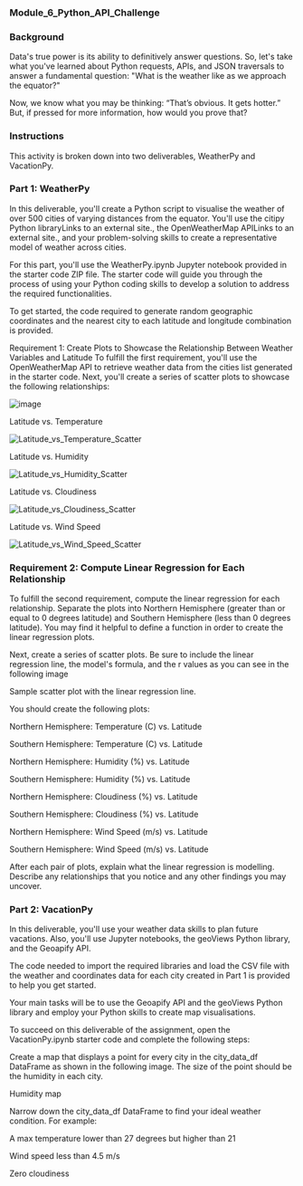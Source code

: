 ### Module_6_Python_API_Challenge

### Background
Data's true power is its ability to definitively answer questions. So, let's take what you've learned about Python requests, APIs, and JSON traversals to answer a fundamental question: "What is the weather like as we approach the equator?"

Now, we know what you may be thinking: “That’s obvious. It gets hotter.” But, if pressed for more information, how would you prove that?

### Instructions
This activity is broken down into two deliverables, WeatherPy and VacationPy.

### Part 1: WeatherPy
In this deliverable, you'll create a Python script to visualise the weather of over 500 cities of varying distances from the equator. You'll use the citipy Python libraryLinks to an external site., the OpenWeatherMap APILinks to an external site., and your problem-solving skills to create a representative model of weather across cities.

For this part, you'll use the WeatherPy.ipynb Jupyter notebook provided in the starter code ZIP file. The starter code will guide you through the process of using your Python coding skills to develop a solution to address the required functionalities.

To get started, the code required to generate random geographic coordinates and the nearest city to each latitude and longitude combination is provided.

Requirement 1: Create Plots to Showcase the Relationship Between Weather Variables and Latitude
To fulfill the first requirement, you'll use the OpenWeatherMap API to retrieve weather data from the cities list generated in the starter code. Next, you'll create a series of scatter plots to showcase the following relationships:

![image](https://github.com/Dusko2779/BootCamp_python-api-challenge/assets/134830906/76c1a1fe-1f31-405b-abbb-1183932bfb23)


Latitude vs. Temperature

![Latitude_vs_Temperature_Scatter](https://github.com/Dusko2779/BootCamp_python-api-challenge/assets/134830906/fba62cef-bee1-4ed6-a61b-1ea951dcc763)


Latitude vs. Humidity

![Latitude_vs_Humidity_Scatter](https://github.com/Dusko2779/BootCamp_python-api-challenge/assets/134830906/b1880496-4a4f-4dcc-96c0-5279438f4e78)


Latitude vs. Cloudiness

![Latitude_vs_Cloudiness_Scatter](https://github.com/Dusko2779/BootCamp_python-api-challenge/assets/134830906/e12eaea9-3ca9-4e8c-bf4a-141861ccb67f)


Latitude vs. Wind Speed

![Latitude_vs_Wind_Speed_Scatter](https://github.com/Dusko2779/BootCamp_python-api-challenge/assets/134830906/be710bbb-606c-407a-b8ef-1f71050a1fbe)


### Requirement 2: Compute Linear Regression for Each Relationship
To fulfill the second requirement, compute the linear regression for each relationship. Separate the plots into Northern Hemisphere (greater than or equal to 0 degrees latitude) and Southern Hemisphere (less than 0 degrees latitude). You may find it helpful to define a function in order to create the linear regression plots.

Next, create a series of scatter plots. Be sure to include the linear regression line, the model's formula, and the r values as you can see in the following image

Sample scatter plot with the linear regression line.

You should create the following plots:

Northern Hemisphere: Temperature (C) vs. Latitude

Southern Hemisphere: Temperature (C) vs. Latitude

Northern Hemisphere: Humidity (%) vs. Latitude

Southern Hemisphere: Humidity (%) vs. Latitude

Northern Hemisphere: Cloudiness (%) vs. Latitude

Southern Hemisphere: Cloudiness (%) vs. Latitude

Northern Hemisphere: Wind Speed (m/s) vs. Latitude

Southern Hemisphere: Wind Speed (m/s) vs. Latitude

After each pair of plots, explain what the linear regression is modelling. Describe any relationships that you notice and any other findings you may uncover.

### Part 2: VacationPy
In this deliverable, you'll use your weather data skills to plan future vacations. Also, you'll use Jupyter notebooks, the geoViews Python library, and the Geoapify API.

The code needed to import the required libraries and load the CSV file with the weather and coordinates data for each city created in Part 1 is provided to help you get started.

Your main tasks will be to use the Geoapify API and the geoViews Python library and employ your Python skills to create map visualisations.

To succeed on this deliverable of the assignment, open the VacationPy.ipynb starter code and complete the following steps:

Create a map that displays a point for every city in the city_data_df DataFrame as shown in the following image. The size of the point should be the humidity in each city.

Humidity map

Narrow down the city_data_df DataFrame to find your ideal weather condition. For example:

A max temperature lower than 27 degrees but higher than 21

Wind speed less than 4.5 m/s

Zero cloudiness
